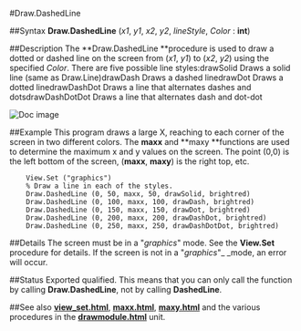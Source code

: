
#Draw.DashedLine

##Syntax
**Draw.DashedLine** (_x1_, _y1_, _x2_, _y2_, _lineStyle_, _Color_ : **int**)



##Description
The **Draw.DashedLine **procedure is used to draw a dotted or dashed line on the screen from (_x1_, _y1_) to (_x2_, _y2_) using the specified _Color_.
There are five possible line styles:drawSolid Draws a solid line (same as Draw.Line)drawDash Draws a dashed linedrawDot Draws a dotted linedrawDashDot Draws a line that alternates dashes and dotsdrawDashDotDot Draws a line that alternates dash and dot-dot

![Doc image](draw_line01.gif)


##Example
This program draws a large X, reaching to each corner of the screen in two different colors. The **maxx** and **maxy **functions are used to determine the maximum x and y values on the screen. The point (0,0) is the left bottom of the screen, (**maxx**, **maxy**) is the right top, etc.




        View.Set ("graphics")
        % Draw a line in each of the styles.
        Draw.DashedLine (0, 50, maxx, 50, drawSolid, brightred) 
        Draw.DashedLine (0, 100, maxx, 100, drawDash, brightred) 
        Draw.DashedLine (0, 150, maxx, 150, drawDot, brightred) 
        Draw.DashedLine (0, 200, maxx, 200, drawDashDot, brightred) 
        Draw.DashedLine (0, 250, maxx, 250, drawDashDotDot, brightred)
##Details
The screen must be in a "_graphics_" mode. See the **View.Set** procedure for details. If the screen is not in a "_graphics_"_ _mode, an error will occur.



##Status
Exported qualified.
This means that you can only call the function by calling **Draw.DashedLine**, not by calling **DashedLine**.



##See also
**[view_set.html](View.Set)**, **[maxx.html](maxx)**, **[maxy.html](maxy)** and the various procedures in the **[drawmodule.html](Draw)** unit.


